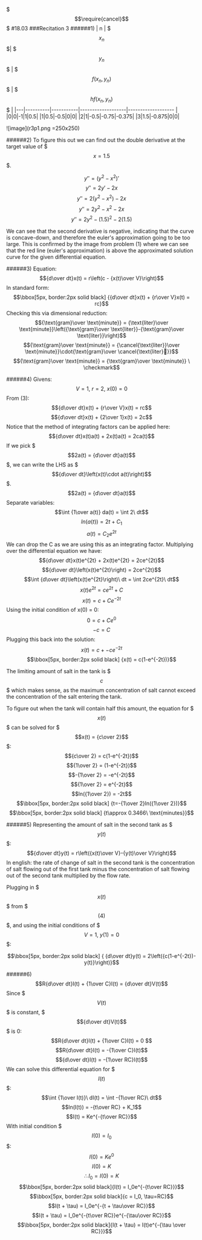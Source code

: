$$$\require{cancel}$$$
#18.03
###Recitation 3
######1)
| n | $$$x_n$$$| $$$y_n$$$ | $$$f(x_n, y_n)$$$ | $$$hf(x_n, y_n)$$$ |
|---|----------|-----------|-------------------|------------------- |
|0|0|-1|1|0.5|
|1|0.5|-0.5|0|0|
|2|1|-0.5|-0.75|-0.375|
|3|1.5|-0.875|0|0|

![image](r3p1.png =250x250)

######2)
To figure this out we can find out the double derivative at the target value of $$$x=1.5$$$.

$$y'' = (y^2 - x^2)'$$
$$y'' = 2y' - 2x$$
$$y'' = 2(y^2-x^2) - 2x$$
$$y'' = 2y^2 - x^2 - 2x$$
$$y'' = 2y^2 - (1.5)^2 - 2(1.5)$$

We can see that the second derivative is negative, indicating that the curve is concave-down, and therefore the euler's approximation going to be too large.
This is confirmed by the image from problem (1) where we can see that the red line (euler's approximation) is above the approximated solution curve for the given differential equation.

######3)
Equation:
$${d\over dt}x(t) = r\left(c - {x(t)\over V}\right)$$
In standard form:
$$\bbox[5px, border:2px solid black] {{d\over dt}x(t) + {r\over V}x(t) = rc}$$
Checking this via dimensional reduction:
$${\text{gram}\over \text{minute}} = {\text{liter}\over \text{minute}}\left({\text{gram}\over \text{liter}}-{\text{gram}\over \text{liter}}\right)$$
$${\text{gram}\over \text{minute}} = {\cancel{\text{liter}}\over \text{minute}}\cdot{\text{gram}\over \cancel{\text{liter}}}$$
$${\text{gram}\over \text{minute}} = {\text{gram}\over \text{minute}} \ \checkmark$$

######4)
Givens:
$$V = 1,\ r = 2,\ x(0) = 0$$
From (3):
$${d\over dt}x(t) + {r\over V}x(t) = rc$$
$${d\over dt}x(t) + {2\over 1}x(t) = 2c$$
Notice that the method of integrating factors can be applied here:
$${d\over dt}x(t)a(t) + 2x(t)a(t) = 2ca(t)$$
If we pick $$$2a(t) = {d\over dt}a(t)$$$, we can write the LHS as $$${d\over dt}\left(x(t)\cdot a(t)\right)$$$.
$$2a(t) = {d\over dt}a(t)$$
Separate variables:
$$\int {1\over a(t)} da(t) = \int 2\ dt$$
$$ln(a(t)) = 2t + C_1$$
$$a(t) = C_2e^{2t}$$
We can drop the C as we are using this as an integrating factor. Multiplying over the differential equation we have:
$${d\over dt}x(t)e^{2t} + 2x(t)e^{2t} = 2ce^{2t}$$
$${d\over dt}\left(x(t)e^{2t}\right) = 2ce^{2t}$$
$$\int {d\over dt}\left(x(t)e^{2t}\right)\ dt = \int 2ce^{2t}\ dt$$
$$x(t)e^{2t} = ce^{2t} + C$$
$$x(t) = c + Ce^{-2t}$$
Using the initial condition of x(0) = 0:
$$0 = c + Ce^{0}$$
$$-c = C$$
Plugging this back into the solution:
$$x(t) = c + -ce^{-2t}$$
$$\bbox[5px, border:2px solid black] {x(t) = c(1-e^{-2t})}$$

The limiting amount of salt in the tank is $$$c$$$ which makes sense, as the maximum concentration of salt cannot exceed the concentration of the salt entering the tank.

To figure out when the tank will contain half this amount, the equation for $$$x(t)$$$ can be solved for $$$x(t) = {c\over 2}$$$:
$${c\over 2} = c(1-e^{-2t})$$
$${1\over 2} = (1-e^{-2t})$$
$$-{1\over 2} = -e^{-2t}$$
$${1\over 2} = e^{-2t}$$
$$ln({1\over 2}) = -2t$$
$$\bbox[5px, border:2px solid black] {t=-{1\over 2}ln({1\over 2})}$$
$$\bbox[5px, border:2px solid black] {t\approx 0.3466\ \text{minutes}}$$

######5)
Representing the amount of salt in the second tank as $$$y(t)$$$:
$${d\over dt}y(t) = r\left({x(t)\over V}-{y(t)\over V}\right)$$
In english: the rate of change of salt in the second tank is the concentration of salt flowing out of the first tank minus the concentration of salt flowing out of the second tank multiplied by the flow rate.

Plugging in $$$x(t)$$$ from $$$(4)$$$, and using the initial conditions of $$$ V=1,\  y(1) = 0 $$$:

$$\bbox[5px, border:2px solid black] {
{d\over dt}y(t) = 2\left({c(1-e^{-2t})-y(t)}\right)}$$

######6)
$$R{d\over dt}I(t) + {1\over C}I(t) = {d\over dt}V(t)$$
Since $$$V(t)$$$ is constant, $$${d\over dt}V(t)$$$ is 0:
$$R{d\over dt}I(t) + {1\over C}I(t) = 0 $$
$$R{d\over dt}I(t) = -{1\over C}I(t)$$
$${d\over dt}I(t) = -{1\over RC}I(t)$$
We can solve this differential equation for $$$I(t)$$$:
$$\int {1\over I(t)}\ dI(t) = \int -{1\over RC}\ dt$$
$$ln(I(t)) = -{t\over RC} + K_1$$
$$I(t) = Ke^{-{t\over RC}}$$
With initial condition $$$I(0) = I_0$$$:
$$I(0) = Ke^0$$
$$I(0) = K$$
$$\therefore I_0 = I(0) = K$$
$$\bbox[5px, border:2px solid black]{I(t) = I_0e^{-{t\over RC}}}$$
$$\bbox[5px, border:2px solid black]{c = I_0, \tau=RC}$$
$$I(t + \tau) = I_0e^{-{t + \tau\over RC}}$$
$$I(t + \tau) = I_0e^{-{t\over RC}}e^{-{\tau\over RC}}$$
$$\bbox[5px, border:2px solid black]{I(t + \tau) = I(t)e^{-{\tau \over RC}}}$$




